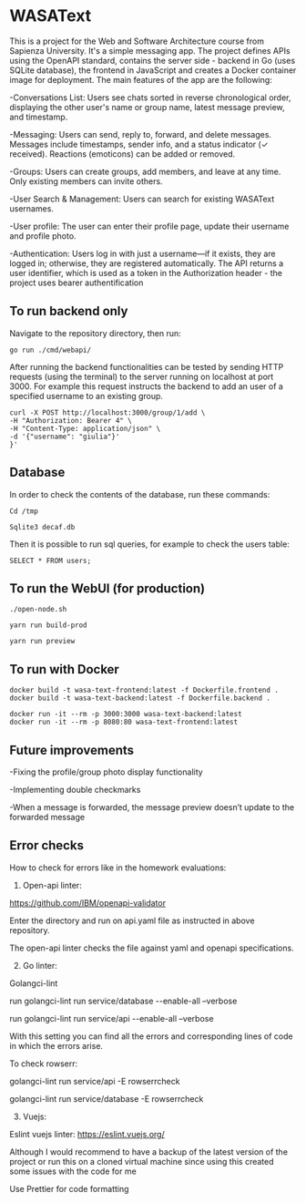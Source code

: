 # WASAText
This is a project for the Web and Software Architecture course from Sapienza University. It's a simple messaging app. The project defines APIs using the OpenAPI standard, contains the server side - backend in Go (uses SQLite database), the frontend in JavaScript and creates a Docker container image for deployment.
The main features of the app are the following:

-Conversations List: Users see chats sorted in reverse chronological order, displaying the other user's name or group name, latest message preview, and timestamp.

-Messaging: Users can send, reply to, forward, and delete messages. Messages include timestamps, sender info, and a status indicator (✓ received). Reactions (emoticons) can be added or removed.

-Groups: Users can create groups, add members, and leave at any time. Only existing members can invite others.

-User Search & Management: Users can search for existing WASAText usernames.

-User profile: The user can enter their profile page, update their username and profile photo.

-Authentication: Users log in with just a username—if it exists, they are logged in; otherwise, they are registered automatically. The API returns a user identifier, which is used as a token in the Authorization header - the project uses bearer authentification

## To run backend only

Navigate to the repository directory, then run:
```shell
go run ./cmd/webapi/
```
After running the backend functionalities can be tested by sending HTTP requests (using the terminal) to the server running on localhost at port 3000. For example this request instructs the backend to add an user of a specified username to an existing group.

```shell
curl -X POST http://localhost:3000/group/1/add \
-H "Authorization: Bearer 4" \
-H "Content-Type: application/json" \
-d '{"username": "giulia"}'
}'
```
## Database
In order to check the contents of the database, run these commands:
```shell
Cd /tmp
```
```shell
Sqlite3 decaf.db 
```
Then it is possible to run sql queries, for example to check the users table:
```shell
SELECT * FROM users;
```

## To run the WebUI (for production)

```shell
./open-node.sh

yarn run build-prod

yarn run preview
```

## To run with Docker

```shell
docker build -t wasa-text-frontend:latest -f Dockerfile.frontend .
docker build -t wasa-text-backend:latest -f Dockerfile.backend .
```
```shell
docker run -it --rm -p 3000:3000 wasa-text-backend:latest 
docker run -it --rm -p 8080:80 wasa-text-frontend:latest
```

## Future improvements

-Fixing the profile/group photo display functionality

-Implementing double checkmarks

-When a message is forwarded, the message preview doesn’t update to the forwarded message

## Error checks

How to check for errors like in the homework evaluations:

1.	Open-api linter:
   
https://github.com/IBM/openapi-validator

Enter the directory and run on api.yaml file as instructed in above repository.

The open-api linter checks the file against yaml and openapi specifications.

2.	Go linter:
   
Golangci-lint

run golangci-lint run service/database --enable-all –verbose

run golangci-lint run service/api --enable-all –verbose

With this setting you can find all the errors and corresponding lines of code in which the errors arise.

To check rowserr:

golangci-lint run service/api -E rowserrcheck

golangci-lint run service/database -E rowserrcheck

3.	Vuejs:

Eslint vuejs linter: https://eslint.vuejs.org/

Although I would recommend to have a backup of the latest version of the project or run this on a cloned virtual machine since using this created some issues with the code for me

Use Prettier for code formatting
